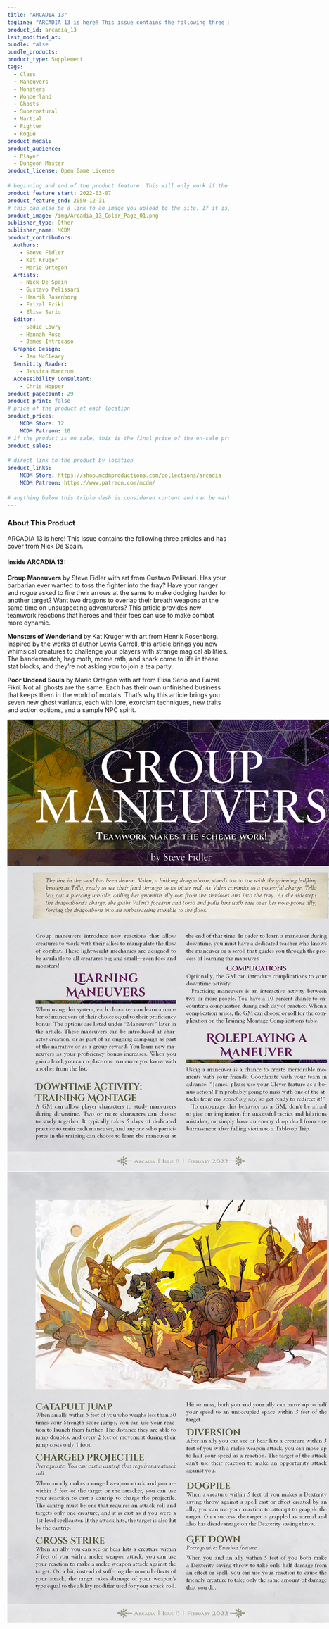 ```yaml
---
title: "ARCADIA 13"
tagline: "ARCADIA 13 is here! This issue contains the following three articles and has cover from Nick De Spain."
product_id: arcadia_13
last_modified_at:
bundle: false
bundle_products:
product_type: Supplement
tags:
  - Class
  - Maneuvers
  - Monsters
  - Wonderland
  - Ghosts
  - Supernatural
  - Martial
  - Fighter
  - Rogue
product_medal: 
product_audience:
  - Player
  - Dungeon Master
product_license: Open Game License

# beginning and end of the product feature. This will only work if the site is updated within several weeks of when the feature is supposed to happen. Making a new post counts as updating.
product_feature_start: 2022-03-07
product_feature_end: 2050-12-31
# this can also be a link to an image you upload to the site. If it is, it must start with a "/" or be a full link
product_image: /img/Arcadia_13_Color_Page_01.png
publisher_type: Other
publisher_name: MCDM
product_contributors:
  Authors:
    - Steve Fidler
    - Kat Kruger
    - Mario Ortegón
  Artists:
    - Nick De Spain
    - Gustavo Pelissari
    - Henrik Rosenborg
    - Faizal Friki
    - Elisa Serio
  Editor:
    - Sadie Lowry
    - Hannah Rose
    - James Introcaso
  Graphic Design:
    - Jen McCleary
  Sensitity Reader:
    - Jessica Marcrum
  Accessibility Consultant:
    - Chris Hopper
product_pagecount: 29
product_print: false
# price of the product at each location
product_prices:
    MCDM Store: 12
    MCDM Patreon: 10
# if the product is on sale, this is the final price of the on-sale product for each location that it is on sale. The sales % will be calculated and displayed based on the difference between product_prices and product_sales
product_sales:

# direct link to the product by location
product_links:
    MCDM Store: https://shop.mcdmproductions.com/collections/arcadia
    MCDM Patreon: https://www.patreon.com/mcdm/

# anything below this triple dash is considered content and can be markup or html. It should be fully HTML compatible as long as your tags are formatted correctly.
---
```

### About This Product

ARCADIA 13 is here! This issue contains the following three articles and has cover from Nick De Spain.

#### Inside ARCADIA 13:

**Group Maneuvers** by Steve Fidler with art from Gustavo Pelissari. Has your barbarian ever wanted to toss the fighter into the fray? Have your ranger and rogue asked to fire their arrows at the same to make dodging harder for another target? Want two dragons to overlap their breath weapons at the same time on unsuspecting adventurers? This article provides new teamwork reactions that heroes and their foes can use to make combat more dynamic.

**Monsters of Wonderland** by Kat Kruger with art from Henrik Rosenborg. Inspired by the works of author Lewis Carroll, this article brings you new whimsical creatures to challenge your players with strange magical abilities. The bandersnatch, hag moth, mome rath, and snark come to life in these stat blocks, and they’re not asking you to join a tea party.

**Poor Undead Souls** by Mario Ortegón with art from Elisa Serio and Faizal Fikri. Not all ghosts are the same. Each has their own unfinished business that keeps them in the world of mortals. That’s why this article brings you seven new ghost variants, each with lore, exorcism techniques, new traits and action options, and a sample NPC spirit. 

<img src="img/Arcadia_13_Color_Page_05.png" style="max-width: 800px;" />

<img src="img/Arcadia_13_Color_Page_07.png" style="max-width: 800px;" />